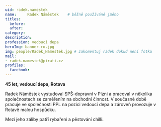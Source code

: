 ```yaml
---
uid: radek.namestek
name:     Radek Náměstek	# běžně používáné jméno
titles:
  before: 
  after:
category:
description: 
profession: vedoucí depa
heroImg: banner-ro.jpg
img: people/Radek_Namestek.jpg # zakomentuj radek dokud není fotka
mail:
- radek.namestek@pirati.cz
profiles:
  facebook:
---
```

**45 let, vedoucí depa, Rotava**

Radek Náměstek vystudoval SPŠ-dopravní v Plzni a pracoval v několika společnostech se zaměřením na obchodní činnost. V současné době pracuje ve společnosti PPL na pozici vedoucí depa a zároveň provozuje v Rotavě malou hospůdku.

Mezi jeho záliby patří rybaření a pěstování chilli.

